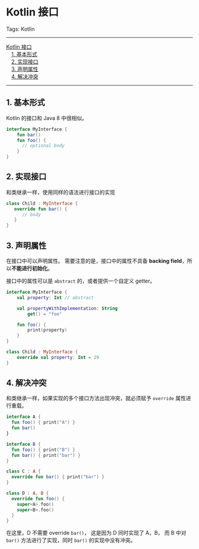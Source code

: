 # Kotlin 接口

Tags: Kotlin

---

<!-- MDTOC maxdepth:6 firsth1:1 numbering:0 flatten:0 bullets:0 updateOnSave:1 -->

[Kotlin 接口](#kotlin-接口)   
&emsp;[1. 基本形式](#1-基本形式)   
&emsp;[2. 实现接口](#2-实现接口)   
&emsp;[3. 声明属性](#3-声明属性)   
&emsp;[4. 解决冲突](#4-解决冲突)   

<!-- /MDTOC -->

---

## 1. 基本形式

Kotlin 的接口和 Java 8 中很相似。

```kotlin
interface MyInterface {
    fun bar()
    fun foo() {
      // optional body
    }
}
```

## 2. 实现接口

和类继承一样，使用同样的语法进行接口的实现

```kotlin
class Child : MyInterface {
   override fun bar() {
      // body
   }
}
```

## 3. 声明属性

在接口中可以声明属性。
需要注意的是，接口中的属性不具备 **backing field**，所以**不能进行初始化**。

接口中的属性可以是 `abstract` 的，或者提供一个自定义 getter。

```kotlin
interface MyInterface {
    val property: Int // abstract

    val propertyWithImplementation: String
        get() = "foo"

    fun foo() {
        print(property)
    }
}

class Child : MyInterface {
    override val property: Int = 29
}
```

## 4. 解决冲突

和类继承一样，如果实现的多个接口方法出现冲突，就必须赋予 `override` 属性进行重载。

```kotlin
interface A {
  fun foo() { print("A") }
  fun bar()
}

interface B {
  fun foo() { print("B") }
  fun bar() { print("bar") }
}

class C : A {
  override fun bar() { print("bar") }
}

class D : A, B {
  override fun foo() {
    super<A>.foo()
    super<B>.foo()
  }
}
```

在这里，D 不需要 override `bar()`，
这是因为 D 同时实现了 A，B，
而 B 中对 `bar()` 方法进行了实现，同时 `bar()` 的实现中没有冲突。
